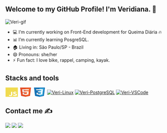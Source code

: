 ## Welcome to my GitHub Profile! I'm Veridiana. 👋
<img align="center" alt="Veri-gif" height="160" width="160" src="https://im.ezgif.com/tmp/ezgif-1-2fd29235e9.gif">


- 💻 I’m currently working on Front-End development for Queima Diária 🔥
- 📊 I’m currently learning PosgreSQL.
- 🏠 Living in: São Paulo/SP - Brazil
- 😄 Pronouns: she/her
- ⚡ Fun fact: I love bike, rappel, camping, kayak.

## Stacks and tools
<a href = "https://github.com/haaveeni"><img align="center" alt="Veri-Js" height="30" width="40" src="https://raw.githubusercontent.com/devicons/devicon/master/icons/javascript/javascript-plain.svg"></a>
<a href = "https://github.com/haaveeni"><img align="center" alt="Veri-HTML" height="30" width="40" src="https://raw.githubusercontent.com/devicons/devicon/master/icons/html5/html5-original.svg"></a>
<a href = "https://github.com/haaveeni"><img align="center" alt="Veri-CSS" height="30" width="40" src="https://raw.githubusercontent.com/devicons/devicon/master/icons/css3/css3-original.svg"></a>
<a href = "https://github.com/haaveeni"><img align="center" alt="Veri-Linux" height="30" width="40" src="https://cdn.jsdelivr.net/gh/devicons/devicon/icons/linux/linux-original.svg"/></a>
<a href = "https://github.com/haaveeni"><img align="center" alt="Veri-PostgreSQL" height="30" width="40" src="https://cdn.jsdelivr.net/gh/devicons/devicon/icons/postgresql/postgresql-plain.svg"/></a>
<a href = "https://github.com/haaveeni"><img align="center" alt="Veri-VSCode" height="30" width="40" src="https://cdn.jsdelivr.net/gh/devicons/devicon/icons/vscode/vscode-original.svg"/></a>

## Contact me ✍️
<a href="https://www.linkedin.com/in/veridiana-lucena" target="_blank"><img src="https://img.shields.io/badge/-LinkedIn-%230077B5?style=for-the-badge&logo=linkedin&logoColor=white" target="_blank"></a> 
<a href = "mailto:veridianalucena@gmail.com"><img src="https://img.shields.io/badge/-Gmail-%23333?style=for-the-badge&logo=gmail&logoColor=white" target="_blank"></a>
  <a href="https://instagram.com/haaveeni" target="_blank"><img src="https://img.shields.io/badge/-Instagram-%23E4405F?style=for-the-badge&logo=instagram&logoColor=white" target="_blank"></a>
  
